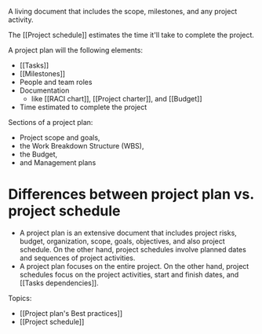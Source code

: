A living document that includes the scope, milestones, and any project activity. 

The [[Project schedule]] estimates the time it'll take to complete the project. 

A project plan will the following elements:
- [[Tasks]]
- [[Milestones]]
- People and team roles
- Documentation
	- like [[RACI chart]], [[Project charter]], and [[Budget]]
- Time estimated to complete the project

Sections of a project plan:
- Project scope and goals, 
- the Work Breakdown Structure (WBS), 
- the Budget, 
- and Management plans 

# Differences between project plan vs. project schedule
- A project plan is an extensive document that includes project risks, budget, organization, scope, goals, objectives, and also project schedule. On the other hand, project schedules involve planned dates and sequences of project activities. 
- A project plan focuses on the entire project. On the other hand, project schedules focus on the project activities, start and finish dates, and [[Tasks dependencies]]. 

Topics:
- [[Project plan's Best practices]]
- [[Project schedule]]

